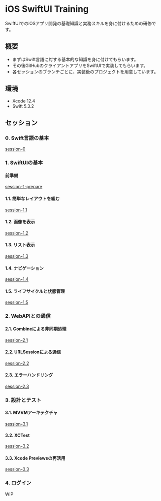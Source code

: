 # iOS SwiftUI Training
SwiftUIでのiOSアプリ開発の基礎知識と実務スキルを身に付けるための研修です。

## 概要

- まずはSwift言語に対する基本的な知識を身に付けてもらいます。
- その後GitHubのクライアントアプリをSwiftUIで実装してもらいます。
- 各セッションのブランチごとに、実装後のプロジェクトを用意しています。

## 環境

- Xcode 12.4
- Swift 5.3.2

## セッション
### 0. Swift言語の基本
[session-0](https://github.com/mixigroup/ios-swiftui-training/tree/session-0)

### 1. SwiftUIの基本
#### 前準備
[session-1-prepare](https://github.com/mixigroup/ios-swiftui-training/tree/session-1-prepare)

#### 1.1. 簡単なレイアウトを組む
[session-1.1](https://github.com/mixigroup/ios-swiftui-training/tree/session-1.1)

#### 1.2. 画像を表示
[session-1.2](https://github.com/mixigroup/ios-swiftui-training/tree/session-1.2)

#### 1.3. リスト表示
[session-1.3](https://github.com/mixigroup/ios-swiftui-training/tree/session-1.3)

#### 1.4. ナビゲーション
[session-1.4](https://github.com/mixigroup/ios-swiftui-training/tree/session-1.4)

#### 1.5. ライフサイクルと状態管理
[session-1.5](https://github.com/mixigroup/ios-swiftui-training/tree/session-1.5)

### 2. WebAPIとの通信
#### 2.1. Combineによる非同期処理
[session-2.1](https://github.com/mixigroup/ios-swiftui-training/tree/session-2.1)

#### 2.2. URLSessionによる通信
[session-2.2](https://github.com/mixigroup/ios-swiftui-training/tree/session-2.2)

#### 2.3. エラーハンドリング
[session-2.3](https://github.com/mixigroup/ios-swiftui-training/tree/session-2.3)

### 3. 設計とテスト
#### 3.1. MVVMアーキテクチャ
[session-3.1](https://github.com/mixigroup/ios-swiftui-training/tree/session-3.1)

#### 3.2. XCTest
[session-3.2](https://github.com/mixigroup/ios-swiftui-training/tree/session-3.2)

#### 3.3. Xcode Previewsの再活用
[session-3.3](https://github.com/mixigroup/ios-swiftui-training/tree/session-3.3)

### 4. ログイン
WIP
